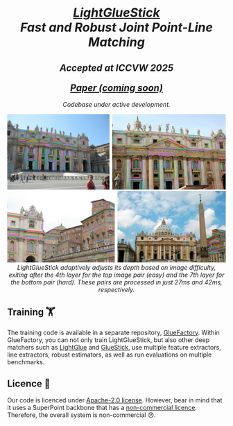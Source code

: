     

<p align="center">
  <h1 align="center"><ins><i>LightGlueStick</i></ins><br><i>Fast and Robust Joint Point-Line Matching</i></h1>
  <h2 align="center">
    <p><i>Accepted at ICCVW 2025</i></p>
    <a href="#" align="center"><i>Paper (coming soon)</i></a>
  </h2>
  <p align="center"><em><i>Codebase under active development.</i></em></p>
</p>


<div align="center">
  <img src="assets/viz_4th_layer_exit_lines.png" alt="4th Layer Exit Lines" width="700">
  <br>
  <img src="assets/viz_7th_layer_exit_lines.png" alt="7th Layer Exit Lines" width="700">
</div>

<div align="center" style="max-width:800px; margin:auto;">
  <i>LightGlueStick adaptively adjusts its depth based on image difficulty, exiting after the 4th layer for the top image pair (easy) and the 7th layer for the bottom pair (hard). These pairs are processed in just 27ms and 42ms, respectively.</i>
</div>

## Training 🏋️
The training code is available in a separate repository, [GlueFactory](https://github.com/cvg/glue-factory). Within GlueFactory, you can not only train LightGlueStick, but also other deep matchers such as [LightGlue](https://github.com/cvg/LightGlue) and [GlueStick](https://github.com/cvg/GlueStick), use multiple feature extractors, line extractors, robust estimators, as well as run evaluations on multiple benchmarks.

## Licence 📜
Our code is licenced under [Apache-2.0 license](https://github.com/aubingazhib/LightGlueStick/blob/main/LICENSE).
However, bear in mind that it uses a SuperPoint backbone that has a 
[non-commercial licence](https://github.com/magicleap/SuperPointPretrainedNetwork/blob/master/LICENSE). Therefore, the overall system is non-commercial 😞.